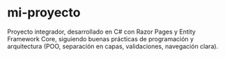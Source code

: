 # mi-proyecto
Proyecto integrador, desarrollado en C# con Razor Pages y Entity Framework Core, siguiendo buenas prácticas de programación y arquitectura (POO, separación en capas, validaciones, navegación clara).
